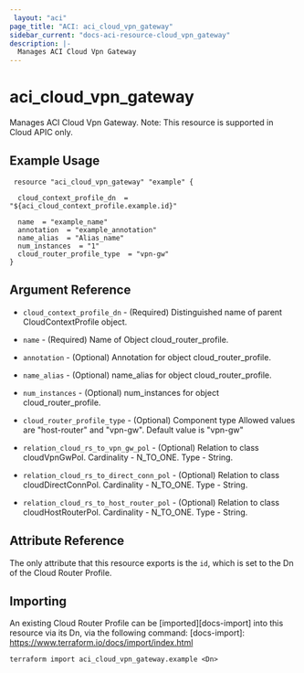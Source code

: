 ```yaml
---
 layout: "aci"
page_title: "ACI: aci_cloud_vpn_gateway"
sidebar_current: "docs-aci-resource-cloud_vpn_gateway"
description: |-
  Manages ACI Cloud Vpn Gateway
--- 
```


# aci_cloud_vpn_gateway #
Manages ACI Cloud Vpn Gateway.
Note: This resource is supported in Cloud APIC only.
## Example Usage ## 

```hcl
 resource "aci_cloud_vpn_gateway" "example" {

  cloud_context_profile_dn  = "${aci_cloud_context_profile.example.id}"

  name  = "example_name"
  annotation  = "example_annotation"
  name_alias  = "Alias_name"
  num_instances  = "1"
  cloud_router_profile_type  = "vpn-gw"
} 

```
## Argument Reference ##
* `cloud_context_profile_dn` - (Required) Distinguished name of parent CloudContextProfile object.
* `name` - (Required) Name of Object cloud_router_profile.
* `annotation` - (Optional) Annotation for object cloud_router_profile.
* `name_alias` - (Optional) name_alias for object cloud_router_profile.
* `num_instances` - (Optional) num_instances for object cloud_router_profile.
* `cloud_router_profile_type` - (Optional) Component type Allowed values are "host-router" and "vpn-gw". Default value is "vpn-gw" 

* `relation_cloud_rs_to_vpn_gw_pol` - (Optional) Relation to class cloudVpnGwPol. Cardinality - N_TO_ONE. Type - String.
                
* `relation_cloud_rs_to_direct_conn_pol` - (Optional) Relation to class cloudDirectConnPol. Cardinality - N_TO_ONE. Type - String.
                
* `relation_cloud_rs_to_host_router_pol` - (Optional) Relation to class cloudHostRouterPol. Cardinality - N_TO_ONE. Type - String.
                


## Attribute Reference

The only attribute that this resource exports is the `id`, which is set to the
Dn of the Cloud Router Profile.

## Importing ##

An existing Cloud Router Profile can be [imported][docs-import] into this resource via its Dn, via the following command:
[docs-import]: https://www.terraform.io/docs/import/index.html


```
terraform import aci_cloud_vpn_gateway.example <Dn>
```
